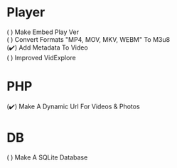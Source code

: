 # Player
( ) Make Embed Play Ver <br>
( ) Convert Formats "MP4, MOV, MKV, WEBM" To M3u8 <br>
(✔️) Add Metadata To Video <br>
( ) Improved VidExplore <br>
# PHP
(✔️) Make A Dynamic Url For Videos & Photos <br>
# DB
( ) Make A SQLite Database<br>
